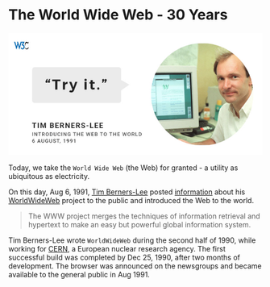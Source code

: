 # The World Wide Web - 30 Years

![WWW - Try It](/static/2021/www-try-it.jpg)

Today, we take the `World Wide Web` (the Web) for granted - a utility as ubiquitous as electricity.

On this day, Aug 6, 1991, [Tim Berners-Lee](https://en.wikipedia.org/wiki/Tim_Berners-Lee) posted [information](https://groups.google.com/g/comp.archives/c/CfsHlSNYPUI/m/DTs60INnuzcJ?pli=1) about his [WorldWideWeb](https://en.wikipedia.org/wiki/WorldWideWeb) project to the public and introduced the Web to the world.

> The WWW project merges the techniques of information retrieval and hypertext to 
make an easy but powerful global information system.

Tim Berners-Lee wrote `WorldWideWeb` during the second half of 1990, while working for [CERN](https://en.wikipedia.org/wiki/CERN), a European nuclear research agency. The first successful build was completed by Dec 25, 1990, after two months of development. The browser was announced on the newsgroups and became available to the general public in Aug 1991.